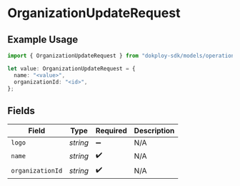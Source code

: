 # OrganizationUpdateRequest

## Example Usage

```typescript
import { OrganizationUpdateRequest } from "dokploy-sdk/models/operations";

let value: OrganizationUpdateRequest = {
  name: "<value>",
  organizationId: "<id>",
};
```

## Fields

| Field              | Type               | Required           | Description        |
| ------------------ | ------------------ | ------------------ | ------------------ |
| `logo`             | *string*           | :heavy_minus_sign: | N/A                |
| `name`             | *string*           | :heavy_check_mark: | N/A                |
| `organizationId`   | *string*           | :heavy_check_mark: | N/A                |
